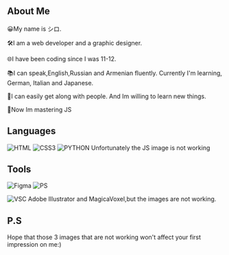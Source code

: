 ## About Me 
<p>😀My name is シロ.</p>
<p>🛠I am a web developer and a graphic designer.</p>
<p>🌐I have been coding since I was 11-12.</p>
<p>📚I can speak,English,Russian and Armenian fluently. Currently I'm learning, German, Italian and Japanese.</p>
<p>👾I can easily get along with people. And Im willing to learn new things.</p>
<p>📒Now Im mastering JS</p>

## Languages 
![HTML](https://camo.githubusercontent.com/f7bc2051d0ae91b4d7205de4d3ee64d351ed2afbfc8cf5dae8208629ccccfc00/68747470733a2f2f696d672e736869656c64732e696f2f62616467652f2d48544d4c2d4444344232353f7374796c653d666f722d7468652d6261646765266c6f676f3d68746d6c35266c6f676f436f6c6f723d666666666666)
![CSS3](https://camo.githubusercontent.com/35ae8d1b074eb5466b3dbd2450d391a98f2184fd245175a15c3f0b6095d93dfc/68747470733a2f2f696d672e736869656c64732e696f2f62616467652f2d4353532d3135373242363f7374796c653d666f722d7468652d6261646765266c6f676f3d63737333266c6f676f436f6c6f723d666666666666) 
![PYTHON](https://camo.githubusercontent.com/0383ce8a6c50c3f36374ca0caa8135c7c10349cbac2a594557803777e698760b/68747470733a2f2f696d672e736869656c64732e696f2f62616467652f2d507974686f6e2d3337373641423f7374796c653d666f722d7468652d6261646765266c6f676f3d707974686f6e266c6f676f436f6c6f723d666666666666)
Unfortunately the JS image is not working 
## Tools
![Figma](https://camo.githubusercontent.com/d250c154b72db43e4a28ccd25e10a8e42c806f9f990d51d9953b15df88ebd252/68747470733a2f2f696d672e736869656c64732e696f2f62616467652f2d4649474d412d4632344531453f7374796c653d666f722d7468652d6261646765266c6f676f3d6669676d61266c6f676f436f6c6f723d666666666666)
![PS](https://camo.githubusercontent.com/605ecc1ec07881dd9ecfe0ddaabd87ad34988c0641c822028b954af957a981e5/68747470733a2f2f696d672e736869656c64732e696f2f62616467652f2d50686f746f53686f702d3331413846463f7374796c653d666f722d7468652d6261646765266c6f676f3d41646f62652d70686f746f73686f70266c6f676f436f6c6f723d666666666666)

![VSC](https://camo.githubusercontent.com/94e244a7130553ee39973bf825a9478e859810343ca8ca7dbeebbf0f880d3dac/68747470733a2f2f696d672e736869656c64732e696f2f62616467652f2d5653432d3030374143433f7374796c653d666f722d7468652d6261646765266c6f676f3d76697375616c2d73747564696f2d636f6465266c6f676f436f6c6f723d666666666666)
 Adobe Illustrator and MagicaVoxel,but the images are not working.

## P.S
Hope that those 3 images that are not working won't affect your first impression on me:)
